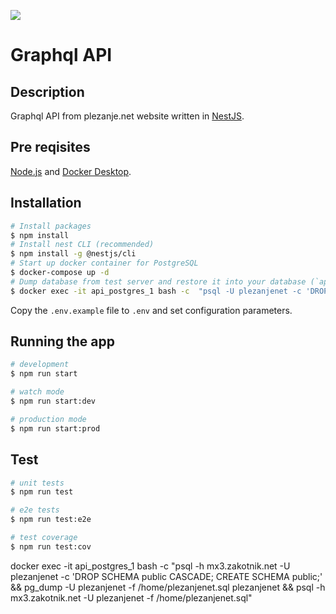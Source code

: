 <img src="https://www.plezanje.net/images/climbing_homepage.gif"  /></a>

# Graphql API

## Description

Graphql API from plezanje.net website written in [NestJS](https://nestjs.com/).

## Pre reqisites

[Node.js](https://nodejs.org/en/) and [Docker Desktop](https://www.docker.com/get-started). 

## Installation

```bash
# Install packages
$ npm install
# Install nest CLI (recommended)
$ npm install -g @nestjs/cli
# Start up docker container for PostgreSQL
$ docker-compose up -d
# Dump database from test server and restore it into your database (`api_postgres_1` might differ on your machine)
$ docker exec -it api_postgres_1 bash -c  "psql -U plezanjenet -c 'DROP SCHEMA public CASCADE; CREATE SCHEMA public;' && pg_dump -h mx3.zakotnik.net -U plezanjenet -f /home/plezanjenet.sql plezanjenet && psql -U plezanjenet -f /home/plezanjenet.sql"
```

Copy the `.env.example` file to `.env` and set configuration parameters.

## Running the app

```bash
# development
$ npm run start

# watch mode
$ npm run start:dev

# production mode
$ npm run start:prod
```

## Test

```bash
# unit tests
$ npm run test

# e2e tests
$ npm run test:e2e

# test coverage
$ npm run test:cov
```

docker exec -it api_postgres_1 bash -c  "psql -h mx3.zakotnik.net -U plezanjenet -c 'DROP SCHEMA public CASCADE; CREATE SCHEMA public;' && pg_dump -U plezanjenet -f /home/plezanjenet.sql plezanjenet && psql -h mx3.zakotnik.net -U plezanjenet -f /home/plezanjenet.sql"